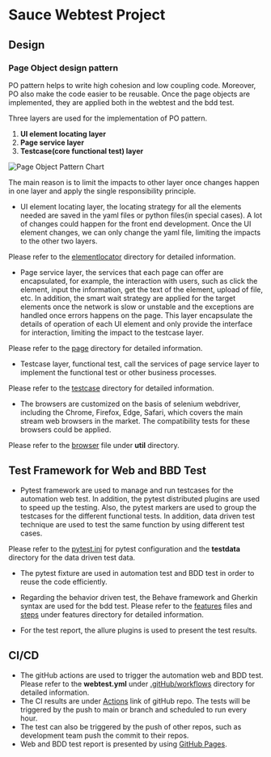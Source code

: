 # Sauce Webtest Project

## Design

### Page Object design pattern

PO pattern helps to write high cohesion and low coupling code. Moreover, PO also make the code easier to be reusable. Once the page objects are implemented, they are applied both in the webtest and the bdd test.

Three layers are used for the implementation of PO pattern. 

1. **UI element locating layer**
2. **Page service layer**
3. **Testcase(core functional test) layer**

![Page Object Pattern Chart](https://github.com/MikeZhang-GHF/sauce_webtest/blob/main/image/po_design.jpg)

The main reason is to limit the impacts to other layer once changes happen in one layer and apply the single responsibility principle.

- UI element locating layer, the locating strategy for all the elements needed are saved in the yaml files or python files(in special cases). A lot of changes could happen for the front end development. Once the UI element changes, we can only change the yaml file, limiting the impacts to the other two layers. 

Please refer to the [elementlocator](https://github.com/MikeZhang-GHF/sauce_webtest/tree/main/elementlocator) directory for detailed information.

- Page service layer, the services that each page can offer are encapsulated, for example, the interaction with users, such as click the element, input the information, get the text of the element, upload of file, etc. In addition, the smart wait strategy are applied for the target elements once the network is slow or unstable and the exceptions are handled once errors happens on the page. This layer encapsulate the details of operation of each UI element and only provide the interface for interaction, limiting the impact to the testcase layer.

Please refer to the [page](https://github.com/MikeZhang-GHF/sauce_webtest/tree/main/page) directory for detailed information.

- Testcase layer, functional test, call the services of page service layer to implement the functional test or other business processes.

Please refer to the [testcase](https://github.com/MikeZhang-GHF/sauce_webtest/tree/main/testcase) directory for detailed information.

- The browsers are customized on the basis of selenium webdriver, including the Chrome, Firefox, Edge, Safari, which covers the main stream web browsers in the market. The compatibility tests for these browsers could be applied.

Please refer to the [browser](https://github.com/MikeZhang-GHF/sauce_webtest/blob/main/util/browser.py) file under **util** directory.

## Test Framework for Web and BBD Test

- Pytest framework are used to manage and run testcases for the automation web test. In addition, the pytest distributed plugins are used to speed up the testing. Also, the pytest markers are used to group the testcases for the different functional tests. In addition, data driven test technique are used to test the same function by using different test cases. 

Please refer to the [pytest.ini](https://github.com/MikeZhang-GHF/sauce_webtest/blob/main/pytest.ini) for pytest configuration and the **testdata** directory for the data driven test data.

- The pytest fixture are used in automation test and BDD test in order to reuse the code efficiently.
	
- Regarding the behavior driven test, the Behave framework and Gherkin syntax are used for the bdd test. Please refer to the [features](https://github.com/MikeZhang-GHF/sauce_webtest/tree/main/features) files and [steps](https://github.com/MikeZhang-GHF/sauce_webtest/tree/main/features/steps) under features directory for detailed information.

- For the test report, the allure plugins is used to present the test results. 
	
## CI/CD
- The gitHub actions are used to trigger the automation web and BDD test. Please refer to the **webtest.yml** under [.gitHub/workflows](https://github.com/MikeZhang-GHF/sauce_webtest/tree/main/.github/workflows) directory for detailed information. 
- The CI results are under [Actions](https://github.com/MikeZhang-GHF/sauce_webtest/actions) link of gitHub repo. The tests will be triggered by the push to main or branch and scheduled to run every hour.
- The test can also be triggered by the push of other repos, such as development team push the commit to their repos.
- Web and BDD test report is presented by using [GitHub Pages](https://mikezhang-ghf.github.io/sauce_webtest/html/#).

